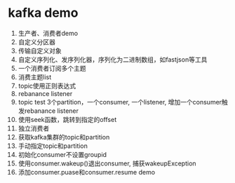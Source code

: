 # kafka demo  
1. 生产者、消费者demo  
2. 自定义分区器  
3. 传输自定义对象  
  1. 自定义序列化、发序列化器，序列化为二进制数组，如fastjson等工具  
4. 一个消费者订阅多个主题
  1. 消费主题list  
  2. topic使用正则表达式  
5. rebanance listener  
  1. topic test 3个partition，一个consumer, 一个listener, 增加一个consumer触发rebanance listener  
6. 使用seek函数，跳转到指定的offset  
7. 独立消费者  
  1. 获取kafka集群的topic和partition  
  2. 手动指定topic和partition  
  3. 初始化consumer不设置groupid  
8. 使用consumer.wakeup()退出consumer, 捕获wakeupException  
9. 添加consumer.puase和consumer.resume demo  